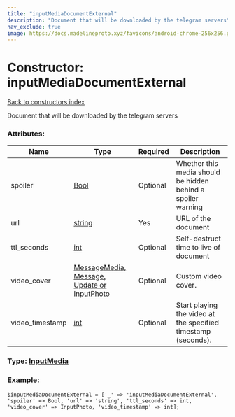 ```yaml
---
title: "inputMediaDocumentExternal"
description: "Document that will be downloaded by the telegram servers"
nav_exclude: true
image: https://docs.madelineproto.xyz/favicons/android-chrome-256x256.png
---
```

# Constructor: inputMediaDocumentExternal  
[Back to constructors index](/API_docs/constructors/index.html)



Document that will be downloaded by the telegram servers

### Attributes:

| Name     |    Type       | Required | Description |
|----------|---------------|----------|-------------|
|spoiler|[Bool](/API_docs/types/Bool.html) | Optional|Whether this media should be hidden behind a spoiler warning|
|url|[string](/API_docs/types/string.html) | Yes|URL of the document|
|ttl\_seconds|[int](/API_docs/types/int.html) | Optional|Self-destruct time to live of document|
|video\_cover|[MessageMedia, Message, Update or InputPhoto](/API_docs/types/InputPhoto.html) | Optional|Custom video cover.|
|video\_timestamp|[int](/API_docs/types/int.html) | Optional|Start playing the video at the specified timestamp (seconds).|



### Type: [InputMedia](/API_docs/types/InputMedia.html)


### Example:

```
$inputMediaDocumentExternal = ['_' => 'inputMediaDocumentExternal', 'spoiler' => Bool, 'url' => 'string', 'ttl_seconds' => int, 'video_cover' => InputPhoto, 'video_timestamp' => int];
```  
